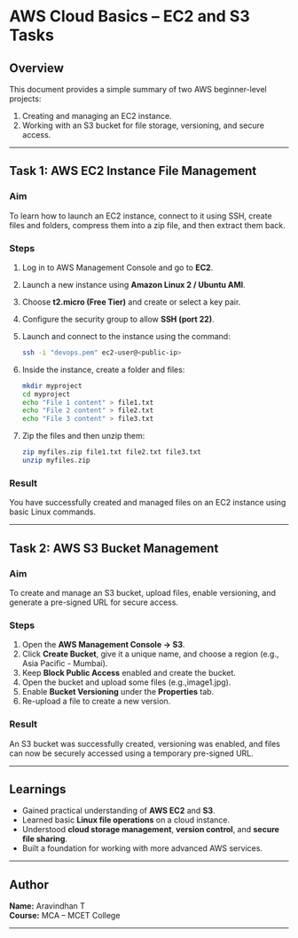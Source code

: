 

# AWS Cloud Basics – EC2 and S3 Tasks

## Overview
This document provides a simple summary of two AWS beginner-level projects:
1. Creating and managing an EC2 instance.
2. Working with an S3 bucket for file storage, versioning, and secure access.

---

## Task 1: AWS EC2 Instance File Management

### Aim
To learn how to launch an EC2 instance, connect to it using SSH, create files and folders, compress them into a zip file, and then extract them back.

### Steps
1. Log in to AWS Management Console and go to **EC2**.
2. Launch a new instance using **Amazon Linux 2 / Ubuntu AMI**.
3. Choose **t2.micro (Free Tier)** and create or select a key pair.
4. Configure the security group to allow **SSH (port 22)**.
5. Launch and connect to the instance using the command:
   ```bash
   ssh -i "devops.pem" ec2-user@<public-ip>
   ```
6. Inside the instance, create a folder and files:
   
   ```bash
   mkdir myproject
   cd myproject
   echo "File 1 content" > file1.txt
   echo "File 2 content" > file2.txt
   echo "File 3 content" > file3.txt
   ```
7. Zip the files and then unzip them:
   ```bash
   zip myfiles.zip file1.txt file2.txt file3.txt
   unzip myfiles.zip
   ```

### Result
You have successfully created and managed files on an EC2 instance using basic Linux commands.

---

## Task 2: AWS S3 Bucket Management

### Aim
To create and manage an S3 bucket, upload files, enable versioning, and generate a pre-signed URL for secure access.

### Steps
1. Open the **AWS Management Console → S3**.
2. Click **Create Bucket**, give it a unique name, and choose a region (e.g., Asia Pacific - Mumbai).
3. Keep **Block Public Access** enabled and create the bucket.
4. Open the bucket and upload some files (e.g.,image1.jpg).
5. Enable **Bucket Versioning** under the **Properties** tab.
6. Re-upload a file to create a new version.



### Result
An S3 bucket was successfully created, versioning was enabled, and files can now be securely accessed using a temporary pre-signed URL.

---

## Learnings
- Gained practical understanding of **AWS EC2** and **S3**.
- Learned basic **Linux file operations** on a cloud instance.
- Understood **cloud storage management**, **version control**, and **secure file sharing**.
- Built a foundation for working with more advanced AWS services.

---

## Author
**Name:** Aravindhan T  
**Course:** MCA – MCET College  

---
